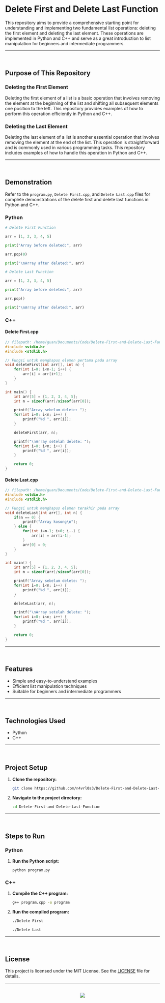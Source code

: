 # Delete First and Delete Last Function

This repository aims to provide a comprehensive starting point for understanding and implementing two fundamental list operations: deleting the first element and deleting the last element. These operations are implemented in Python and C++ and serve as a great introduction to list manipulation for beginners and intermediate programmers.

<hr><br>

## Purpose of This Repository

### Deleting the First Element

Deleting the first element of a list is a basic operation that involves removing the element at the beginning of the list and shifting all subsequent elements one position to the left. This repository provides examples of how to perform this operation efficiently in Python and C++.

### Deleting the Last Element

Deleting the last element of a list is another essential operation that involves removing the element at the end of the list. This operation is straightforward and is commonly used in various programming tasks. This repository includes examples of how to handle this operation in Python and C++.

<hr><br>

## Demonstration

Refer to the `program.py`, `Delete First.cpp`, and `Delete Last.cpp` files for complete demonstrations of the delete first and delete last functions in Python and C++.

### Python

```python
# Delete First Function

arr = [1, 2, 3, 4, 5]

print("Array before deleted:", arr)

arr.pop(0)

print("\nArray after deleted:", arr)

# Delete Last Function

arr = [1, 2, 3, 4, 5]

print("Array before deleted:", arr)

arr.pop()

print("\nArray after deleted:", arr)
```

### C++

#### Delete First.cpp

```cpp
// filepath: /home/guan/Documents/Code/Delete-First-and-Delete-Last-Function/Delete First.cpp
#include <stdio.h>
#include <stdlib.h>

// Fungsi untuk menghapus elemen pertama pada array
void deleteFirst(int arr[], int n) {
    for(int i=0; i<n-1; i++) {
        arr[i] = arr[i+1];
    }
}

int main() {
    int arr[5] = {1, 2, 3, 4, 5};
    int n = sizeof(arr)/sizeof(arr[0]);

    printf("Array sebelum delete: ");
    for(int i=0; i<n; i++) {
        printf("%d ", arr[i]);
    }

    deleteFirst(arr, n);

    printf("\nArray setelah delete: ");
    for(int i=0; i<n; i++) {
        printf("%d ", arr[i]);
    }

    return 0;
}
```

#### Delete Last.cpp

```cpp
// filepath: /home/guan/Documents/Code/Delete-First-and-Delete-Last-Function/Delete Last.cpp
#include <stdio.h>
#include <stdlib.h>

// Fungsi untuk menghapus elemen terakhir pada array
void deleteLast(int arr[], int n) {
    if(n == 0) {
        printf("Array kosong\n");
    } else {
        for(int i=n-1; i>0; i--) {
            arr[i] = arr[i-1];
        }
        arr[0] = 0;
    }
}

int main() {
    int arr[5] = {1, 2, 3, 4, 5};
    int n = sizeof(arr)/sizeof(arr[0]);

    printf("Array sebelum delete: ");
    for(int i=0; i<n; i++) {
        printf("%d ", arr[i]);
    }

    deleteLast(arr, n);

    printf("\nArray setelah delete: ");
    for(int i=0; i<n; i++) {
        printf("%d ", arr[i]);
    }

    return 0;
}
```

<hr><br>

## Features

- Simple and easy-to-understand examples
- Efficient list manipulation techniques
- Suitable for beginners and intermediate programmers

<hr><br>

## Technologies Used

- Python
- C++

<hr><br>

## Project Setup

1. **Clone the repository:**
   ```bash
   git clone https://github.com/n4vrl0s3/Delete-First-and-Delete-Last-Function.git
   ```
2. **Navigate to the project directory:**
   ```bash
   cd Delete-First-and-Delete-Last-Function
   ```

<hr><br>

## Steps to Run

### Python

1. **Run the Python script:**
   ```bash
   python program.py
   ```

### C++

1. **Compile the C++ program:**
   ```bash
   g++ program.cpp -o program
   ```
2. **Run the compiled program:**
   ```bash
   ./Delete First
   ```
   ```bash
   ./Delete Last
   ```

<hr><br>

## License

This project is licensed under the MIT License. See the [LICENSE](LICENSE) file for details.

<hr><br>

<div align="center">
  <a href="https://www.x.com/n4vrl0s3/">
    <img src="https://capsule-render.vercel.app/api?type=waving&height=200&color=100:49108B,20:F3F8FF&section=footer&reversal=false&textBg=false&fontAlignY=50&descAlign=48&descAlignY=59"/>
  </a>
</div>
